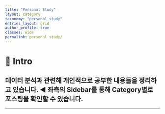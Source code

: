 ```yaml
---
title: "Personal Study"
layout: category
taxonomy: "personal_study"
entries_layout: grid
author_profile: true
classes: wide
permalink: personal_study/
---
```


# 📌 Intro
## 데이터 분석과 관련해 개인적으로 공부한 내용들을 정리하고 있습니다. ◀️ 좌측의 Sidebar를 통해 Category별로 포스팅을 확인할 수 있습니다.

---
<br>
<br>